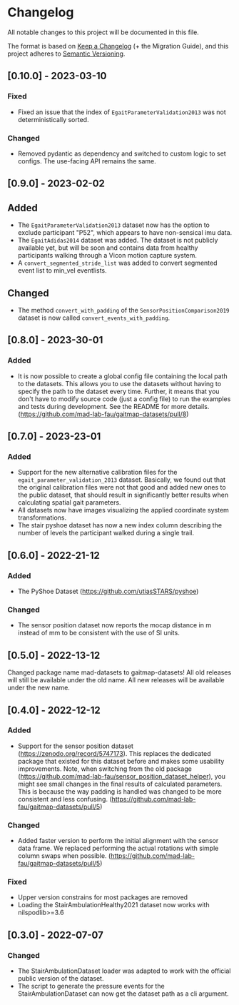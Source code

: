# Changelog
All notable changes to this project will be documented in this file.

The format is based on [Keep a Changelog](https://keepachangelog.com/en/1.0.0/) (+ the Migration Guide),
and this project adheres to [Semantic Versioning](https://semver.org/spec/v2.0.0.html).

## [0.10.0] - 2023-03-10

### Fixed
- Fixed an issue that the index of `EgaitParameterValidation2013` was not deterministically sorted.

### Changed

- Removed pydantic as dependency and switched to custom logic to set configs.
  The use-facing API remains the same.

## [0.9.0] - 2023-02-02

## Added

- The `EgaitParameterValidation2013` dataset now has the option to exclude participant "P52", which appears to have 
  non-sensical imu data.
- The `EgaitAdidas2014` dataset was added.
  The dataset is not publicly available yet, but will be soon and contains data from healthy participants walking
  through a Vicon motion capture system.
- A `convert_segmented_stride_list` was added to convert segmented event list to min_vel eventlists.

## Changed

- The method `convert_with_padding` of the `SensorPositionComparison2019` dataset is now called 
  `convert_events_with_padding`.

## [0.8.0] - 2023-30-01

### Added
- It is now possible to create a global config file containing the local path to the datasets.
  This allows you to use the datasets without having to specify the path to the dataset every time.
  Further, it means that you don't have to modify source code (just a config file) to run the examples and tests during 
  development.
  See the README for more details.
  (https://github.com/mad-lab-fau/gaitmap-datasets/pull/8)

## [0.7.0] - 2023-23-01

### Added
- Support for the new alternative calibration files for the `egait_parameter_validation_2013` dataset.
  Basically, we found out that the original calibration files were not that good and added new ones to the public 
  dataset, that should result in significantly better results when calculating spatial gait parameters.
- All datasets now have images visualizing the applied coordinate system transformations.
- The stair pyshoe dataset has now a new index column describing the number of levels the participant walked during a 
  single trail.

## [0.6.0] - 2022-21-12

### Added
- The PyShoe Dataset (https://github.com/utiasSTARS/pyshoe)

### Changed
- The sensor position dataset now reports the mocap distance in m instead of mm to be consistent with the use of SI 
  units.

## [0.5.0] - 2022-13-12

Changed package name mad-datasets to gaitmap-datasets!
All old releases will still be available under the old name.
All new releases will be available under the new name.

## [0.4.0] - 2022-12-12

### Added

- Support for the sensor position dataset (https://zenodo.org/record/5747173). This replaces the dedicated package that
  existed for this dataset before and makes some usability improvements.
  Note, when switching from the old package (https://github.com/mad-lab-fau/sensor_position_dataset_helper), you might 
  see small changes in the final results of calculated parameters.
  This is because the way padding is handled was changed to be more consistent and less confusing.
  (https://github.com/mad-lab-fau/gaitmap-datasets/pull/5)

### Changed

- Added faster version to perform the initial alignment with the sensor data frame.
  We replaced performing the actual rotations with simple column swaps when possible.
  (https://github.com/mad-lab-fau/gaitmap-datasets/pull/5)

### Fixed

- Upper version constrains for most packages are removed
- Loading the StairAmbulationHealthy2021 dataset now works with nilspodlib>=3.6

## [0.3.0] - 2022-07-07 

### Changed

- The StairAmbulationDataset loader was adapted to work with the official public version of the dataset.
- The script to generate the pressure events for the StairAmbulationDataset can now get the dataset path as a cli
  argument.
